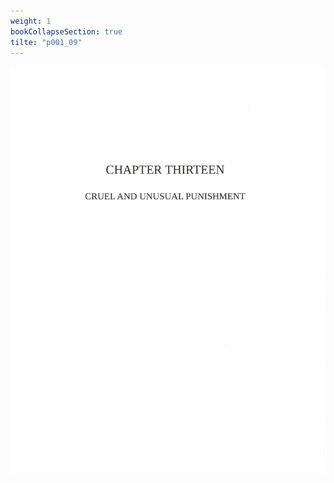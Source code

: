 ```yaml
---
weight: 1
bookCollapseSection: true
tilte: "p001_09"
---
```

![us_constitution_rip](../jpg/cup_001.jpg)
